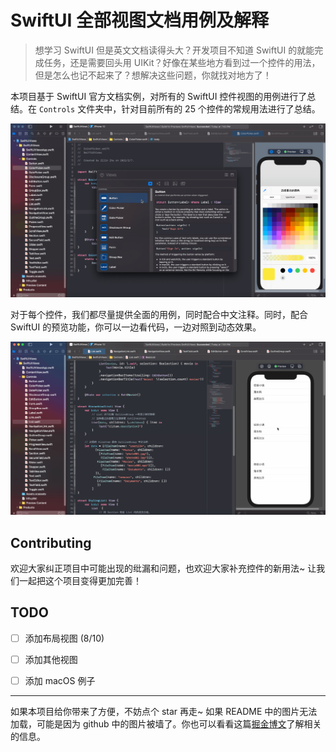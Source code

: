 # SwiftUI 全部视图文档用例及解释

>  想学习 SwiftUI 但是英文文档读得头大？开发项目不知道 SwiftUI 的就能完成任务，还是需要回头用 UIKit？好像在某些地方看到过一个控件的用法，但是怎么也记不起来了？想解决这些问题，你就找对地方了！

本项目基于 SwiftUI 官方文档实例，对所有的 SwiftUI 控件视图的用例进行了总结。在 `Controls` 文件夹中，针对目前所有的 25 个控件的常规用法进行了总结。

<p align="center">
  <img src="img/controls.gif" width="650"/>
</p>

对于每个控件，我们都尽量提供全面的用例，同时配合中文注释。同时，配合 SwiftUI 的预览功能，你可以一边看代码，一边对照到动态效果。

<p align="center">
  <img src="img/hierachical_list.gif" width="650"/>
</p>

## Contributing

欢迎大家纠正项目中可能出现的纰漏和问题，也欢迎大家补充控件的新用法~ 让我们一起把这个项目变得更加完善！

## TODO

- [ ] 添加布局视图 (8/10)

- [ ] 添加其他视图

- [ ] 添加 macOS 例子

---

如果本项目给你带来了方便，不妨点个 star 再走~ 如果 README 中的图片无法加载，可能是因为 github 中的图片被墙了。你也可以看看这篇[掘金博文](https://juejin.cn/post/6926711998461935623)了解相关的信息。
